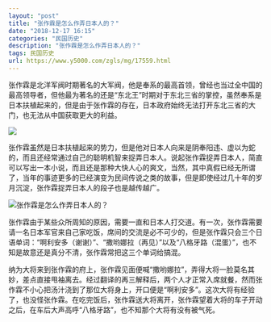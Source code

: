 ```yaml
---
layout: "post"
title: "张作霖是怎么作弄日本人的？"
date: "2018-12-17 16:15"
categories: "民国历史"
description: "张作霖是怎么作弄日本人的？"
tags: 民国历史
url: https://www.y5000.com/zgls/mg/17559.html
---
```






张作霖是北洋军阀时期著名的大军阀，他是奉系的最高首领，曾经也当过全中国的最高领导者，但他最为著名的还是“东北王”时期对于东北三省的掌控，虽然奉系是日本扶植起来的，但是由于张作霖的存在，日本政府始终无法打开东北三省的大门，也无法从中国获取更大的利益。

![](https://img.y5000.com/uploads/allimg/170321/1030343242-0.jpg)

张作霖虽然是日本扶植起来的势力，但是他对日本人向来是阴奉阳违、虚以为蛇的，而且还经常通过自己的聪明机智来捉弄日本人。说起张作霖捉弄日本人，简直可以写出一本小说，而且还是那种大快人心的爽文，当然，其中真假已经无所谓了，当年的事迹更多的已经演变为民间传说之类的故事，但是即使经过几十年的岁月沉淀，张作霖捉弄日本人的段子也是越传越广。

![张作霖是怎么作弄日本人的？](/uploads/allimg/170321/6-1F321102933M2.JPG)

张作霖由于某些众所周知的原因，需要一直和日本人打交道。有一次，张作霖需要请一名日本军官来自己家吃饭，席间的交流是必不可少的，但是张作霖只会三个日语单词：“啊利安多（谢谢）”、“撒哟娜拉（再见）”以及“八格牙路（混蛋）”，也不知是故意还是真分不清，张作霖常把这三个单词给搞混。

纳为大将来到张作霖的府上，张作霖见面便喊“撒哟娜拉”，弄得大将一脸莫名其妙，差点直接甩袖离去。经过翻译的再三解释后，两个人才正常入席就餐，然而张作霖不小心把汤汁浇到了那位大将身上，开口便是“啊利安多”。这次大将有经验了，也没怪张作霖。在吃完饭后，张作霖送大将离开，张作霖望着大将的车子开动之后，在车后大声高呼“八格牙路”，也不知那个大将有没有被气死。
